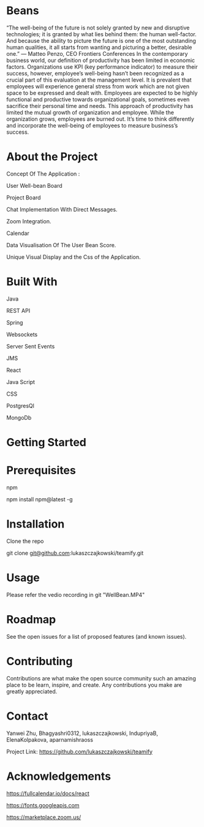 # Beans

“The well-being of the future is not solely granted by new and disruptive technologies; it is granted by what lies behind them: the human well-factor. And because the ability to picture the future is one of the most outstanding human qualities, it all starts from wanting and picturing a better, desirable one.” — Matteo Penzo, CEO Frontiers Conferences
In the contemporary business world, our definition of productivity has been limited in economic factors. Organizations use KPI (key performance indicator) to measure their success, however, employee’s well-being hasn’t been recognized as a crucial part of this evaluation at the management level. It is prevalent that employees will experience general stress from work which are not given space to be expressed and dealt with. Employees are expected to be highly functional and productive towards organizational goals, sometimes even sacrifice their personal time and needs. This approach of productivity has limited the mutual growth of organization and employee. While the organization grows, employees are burned out. 
It’s time to think differently and incorporate the well-being of employees to measure business’s success.



# About the Project

Concept Of The Application :

User Well-bean Board

Project Board 

Chat Implementation With Direct Messages.

Zoom Integration.

Calendar 

Data Visualisation Of The User Bean Score.

Unique  Visual Display and the Css of the Application.



# Built With

Java

REST API

Spring

Websockets  

Server Sent Events  

JMS 

React

Java Script

CSS

PostgresQl  

MongoDb 


# Getting Started



# Prerequisites

npm

npm install npm@latest -g

# Installation

Clone the repo

git clone git@github.com:lukaszczajkowski/teamify.git


# Usage

Please refer the vedio recording in git "WellBean.MP4" 


# Roadmap

See the open issues for a list of proposed features (and known issues).

# Contributing

Contributions are what make the open source community such an amazing place to be learn, inspire, and create. Any contributions you make are greatly appreciated.

# Contact

Yanwei Zhu, Bhagyashri0312, lukaszczajkowski, IndupriyaB, ElenaKolpakova, aparnamishraoss

Project Link: https://github.com/lukaszczajkowski/teamify

# Acknowledgements

https://fullcalendar.io/docs/react

https://fonts.googleapis.com

https://marketplace.zoom.us/
